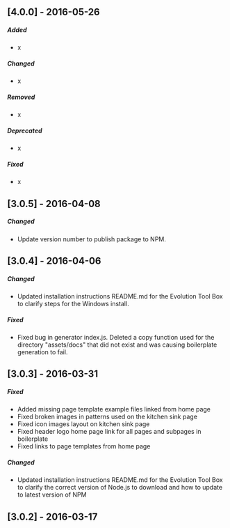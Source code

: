 <!--
## [Unreleased]
-->

## [4.0.0] - 2016-05-26

##### Added
- x

##### Changed
- x

##### Removed
- x

##### Deprecated
- x

##### Fixed
- x

## [3.0.5] - 2016-04-08

##### Changed
- Update version number to publish package to NPM.

## [3.0.4] - 2016-04-06

##### Changed
- Updated installation instructions README.md for the Evolution Tool Box to clarify steps for the Windows install.

##### Fixed
- Fixed bug in generator index.js. Deleted a copy function used for the directory "assets/docs" that did not exist and was causing boilerplate generation to fail.

## [3.0.3] - 2016-03-31

##### Fixed
- Added missing page template example files linked from home page
- Fixed broken images in patterns used on the kitchen sink page
- Fixed icon images layout on kitchen sink page
- Fixed header logo home page link for all pages and subpages in boilerplate
- Fixed links to page templates from home page

##### Changed

- Updated installation instructions README.md for the Evolution Tool Box to clarify the correct version of Node.js to download and how to update to latest version of NPM

## [3.0.2] - 2016-03-17

<!--
##### Added
-->

<!--
##### Changed
-->

<!--
##### Deprecated
-->

<!--
##### Removed
-->

<!--
##### Fixed
-->
